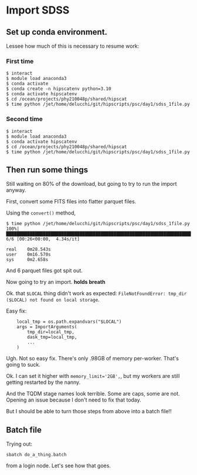 # Import SDSS

## Set up conda environment.

Lessee how much of this is necessary to resume work:

### First time

```
$ interact
$ module load anaconda3
$ conda activate
$ conda create -n hipscatenv python=3.10
$ conda activate hipscatenv
$ cd /ocean/projects/phy210048p/shared/hipscat
$ time python /jet/home/delucchi/git/hipscripts/psc/day1/sdss_1file.py
```

### Second time

```
$ interact
$ module load anaconda3
$ conda activate hipscatenv
$ cd /ocean/projects/phy210048p/shared/hipscat
$ time python /jet/home/delucchi/git/hipscripts/psc/day1/sdss_1file.py
```

## Then run some things

Still waiting on 80% of the download, but going to try to run the import anyway.

First, convert some FITS files into flatter parquet files.

Using the `convert()` method, 

```
$ time python /jet/home/delucchi/git/hipscripts/psc/day1/sdss_1file.py
100%|████████████████████████████████████████████████████████████████████████████████| 6/6 [00:26<00:00,  4.34s/it]

real    0m28.543s
user    0m16.570s
sys     0m2.658s
```

And 6 parquet files got spit out.

Now going to try an import. **holds breath**

Ok. that `$LOCAL` thing didn't work as expected:
`FileNotFoundError: tmp_dir ($LOCAL) not found on local storage`.

Easy fix:

```
    local_tmp = os.path.expandvars("$LOCAL")
    args = ImportArguments(
        tmp_dir=local_tmp,
        dask_tmp=local_tmp,
        ...
    )
```

Ugh. Not so easy fix. There's only .98GB of memory per-worker. That's going to suck.

Ok. I can set it higher with `memory_limit='2GB',`, but my workers are still getting
restarted by the nanny.

And the TQDM stage names look terrible. Some are caps, some are not. Opening an issue
because I don't need to fix that today.

But I should be able to turn those steps from above into a batch file!!

## Batch file

Trying out:

`sbatch do_a_thing.batch`

from a login node. Let's see how that goes.